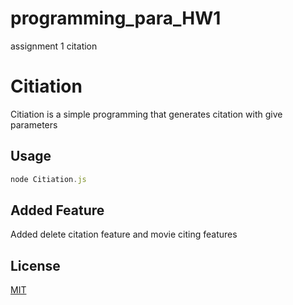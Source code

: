# programming_para_HW1
assignment 1 citation

# Citiation

Citiation is a simple programming that generates citation with give parameters

## Usage

```javascript
node Citiation.js
```

## Added Feature
Added delete citation feature and movie citing features

## License
[MIT](https://choosealicense.com/licenses/mit/)
